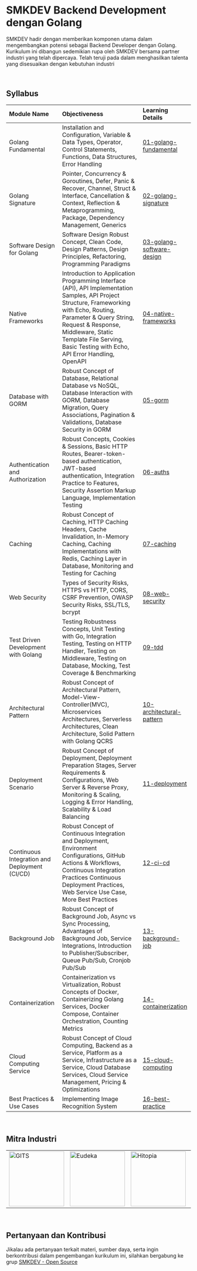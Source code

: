 # SMKDEV Backend Development dengan Golang
SMKDEV hadir dengan memberikan komponen utama dalam mengembangkan potensi sebagai Backend Developer dengan Golang. Kurikulum ini dibangun sedemikian rupa oleh SMKDEV bersama partner industri yang telah dipercaya. Telah teruji pada dalam menghasilkan talenta yang disesuaikan dengan kebutuhan industri

<br>

## Syllabus

| Module Name | Objectiveness | Learning Details |
|:---|:---|:---|
| Golang Fundamental | Installation and Configuration, Variable & Data Types, Operator, Control Statements, Functions, Data Structures, Error Handling | [01-golang-fundamental](https://github.com/smkdev-id/smkdev-golang-public/tree/main/bootcamps/01-golang-fundamental) |
| Golang Signature | Pointer, Concurrency & Goroutines, Defer, Panic & Recover, Channel, Struct & Interface, Cancellation & Context, Reflection & Metaprogramming, Package, Dependency Management, Generics | [02-golang-signature](https://github.com/smkdev-id/smkdev-golang-public/tree/main/bootcamps/02-golang-signature) |
| Software Design for Golang | Software Design Robust Concept, Clean Code, Design Patterns, Design Principles, Refactoring, Programming Paradigms | [03-golang-software-design](https://github.com/smkdev-id/smkdev-golang-public/tree/main/bootcamps/03-golang-software-design) |
| Native Frameworks | Introduction to Application Programming Interface (API), API Implementation Samples, API Project Structure, Frameworking with Echo, Routing, Parameter & Query String, Request & Response, Middleware, Static Template File Serving, Basic Testing with Echo, API Error Handling, OpenAPI | [04-native-frameworks](https://github.com/smkdev-id/smkdev-golang-public/tree/main/bootcamps/04-native-frameworks) |
| Database with GORM | Robust Concept of Database, Relational Database vs NoSQL, Database Interaction with GORM, Database Migration, Query Associations, Pagination & Validations, Database Security in GORM | [05-gorm](https://github.com/smkdev-id/smkdev-golang-public/tree/main/bootcamps/05-gorm) |
| Authentication and Authorization | Robust Concepts, Cookies & Sessions, Basic HTTP Routes, Bearer-token-based authentication, JWT-based authentication, Integration Practice to Features, Security Assertion Markup Language, Implementation Testing | [06-auths](https://github.com/smkdev-id/smkdev-golang-public/tree/main/bootcamps/06-auths) |
| Caching | Robust Concept of Caching, HTTP Caching Headers, Cache Invalidation, In-Memory Caching, Caching Implementations with Redis, Caching Layer in Database, Monitoring and Testing for Caching | [07-caching](https://github.com/smkdev-id/smkdev-golang-public/tree/main/bootcamps/07-caching) |
| Web Security | Types of Security Risks, HTTPS vs HTTP, CORS, CSRF Prevention, OWASP Security Risks, SSL/TLS, bcrypt | [08-web-security](https://github.com/smkdev-id/smkdev-golang-public/tree/main/bootcamps/08-web-security) |
| Test Driven Development with Golang | Testing Robustness Concepts, Unit Testing with Go, Integration Testing, Testing on HTTP Handler, Testing on Middleware, Testing on Database, Mocking, Test Coverage & Benchmarking | [09-tdd](https://github.com/smkdev-id/smkdev-golang-public/tree/main/bootcamps/09-tdd) |
| Architectural Pattern | Robust Concept of Architectural Pattern, Model-View-Controller(MVC), Microservices Architectures, Serverless Architectures, Clean Architecture, Solid Pattern with Golang QCRS | [10-architectural-pattern](https://github.com/smkdev-id/smkdev-golang-public/tree/main/bootcamps/10-architectural-pattern) |
| Deployment Scenario | Robust Concept of Deployment, Deployment Preparation Stages, Server Requirements & Configurations, Web Server & Reverse Proxy, Monitoring & Scaling, Logging & Error Handling, Scalability & Load Balancing | [11-deployment](https://github.com/smkdev-id/smkdev-golang-public/tree/main/bootcamps/11-deployment) |
| Continuous Integration and Deployment (CI/CD) | Robust Concept of Continuous Integration and Deployment, Environment Configurations, GitHub Actions & Workflows, Continuous Integration Practices Continuous Deployment Practices, Web Service Use Case, More Best Practices | [12-ci-cd](https://github.com/smkdev-id/smkdev-golang-public/tree/main/bootcamps/12-ci-cd) |
| Background Job | Robust Concept of Background Job, Async vs Sync Processing, Advantages of Background Job, Service Integrations, Introduction to Publisher/Subscriber, Queue Pub/Sub, Cronjob Pub/Sub | [13-background-job](https://github.com/smkdev-id/smkdev-golang-public/tree/main/bootcamps/13-background-job) |
| Containerization | Containerization vs Virtualization, Robust Concepts of Docker, Containerizing Golang Services, Docker Compose, Container Orchestration, Counting Metrics | [14-containerization](https://github.com/smkdev-id/smkdev-golang-public/tree/main/bootcamps/14-containerization) |
| Cloud Computing Service | Robust Concept of Cloud Computing, Backend as a Service, Platform as a Service, Infrastructure as a Service, Cloud Database Services, Cloud Service Management, Pricing & Optimizations | [15-cloud-computing](https://github.com/smkdev-id/smkdev-golang-public/tree/main/bootcamps/15-cloud-computing) |
| Best Practices & Use Cases| Implementing Image Recognition System | [16-best-practice](https://github.com/smkdev-id/smkdev-golang-public/tree/main/bootcamps/16-best-practice) |

<br>

## Mitra Industri

<div align="center">
    <table>
    <tr>
        <td>
            <a href="https://gits.id/">
                <img src="https://git.gits.id/uploads/-/system/appearance/logo/1/Logo-Main__1_.png" alt="GITS" width="150"/>
            </a>
        </td>
        <td>
            <a href="https://www.eudeka.id/">
                <img src="https://eudeka.storage.googleapis.com/wp/logo-eudeka-512x512-1-300x300.png" alt="Eudeka" width="150"/>
            </a>
        </td>
        <td>
            <a href="https://hitopia.id/">
                <img src="https://hitopia.id/wp-content/uploads/2023/04/Logo-Deep-Hitopia-Brown-min-Copy.png" alt="Hitopia" width="150"/>
            </a>
        </td>
        <td>
            <a href="https://arkana.co.id/">
                <img src="https://arkana.com.my/web/image/res.partner/1/image?unique=93368ff" alt="Arkana" width="150"/>
            </a>
        </td>
        <td>
            <a href="https://mantab.one/en/">
                <img src="https://mantab.one/wp-content/uploads/2024/05/logo.png" alt="Mantab One" width="150"/>
            </a>
        </td>
        <td>
            <a href="https://volantis.io/">
                <img src="https://encrypted-tbn0.gstatic.com/images?q=tbn:ANd9GcSd-YWd6j6ZfTCJ7X8pv_n96QnZQtd8qAwwfQ&s" alt="Volantis" width="150"/>
            </a>
        </td>
    </tr>
    </table>
</div>

<br>

## Pertanyaan dan Kontribusi
Jikalau ada pertanyaan terkait materi, sumber daya, serta ingin berkontribusi dalam pengembangan kurikulum ini, silahkan bergabung ke grup [SMKDEV - Open Source](https://chat.whatsapp.com/GdfDe93psAx21Z4JdsBqsg)
